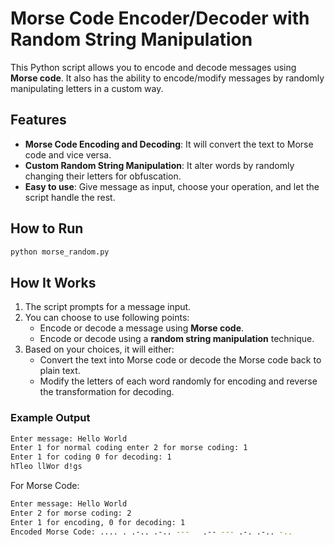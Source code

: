 # Morse Code Encoder/Decoder with Random String Manipulation

This Python script allows you to encode and decode messages using **Morse code**. It also has the ability to encode/modify messages by randomly manipulating letters in a custom way.

## Features

- **Morse Code Encoding and Decoding**: It will convert the text to Morse code and vice versa.
- **Custom Random String Manipulation**: It alter words by randomly changing their letters for obfuscation.
- **Easy to use**: Give message as input, choose your operation, and let the script handle the rest.


## How to Run

```bash
python morse_random.py
```

## How It Works

1. The script prompts for a message input.
2. You can choose to use following points:
    - Encode or decode a message using **Morse code**.
    - Encode or decode using a **random string manipulation** technique.
3. Based on your choices, it will either:
    - Convert the text into Morse code or decode the Morse code back to plain text.
    - Modify the letters of each word randomly for encoding and reverse the transformation for decoding.

### Example Output

```bash
Enter message: Hello World
Enter 1 for normal coding enter 2 for morse coding: 1
Enter 1 for coding 0 for decoding: 1
hTleo llWor d!gs
```

For Morse Code:
```bash
Enter message: Hello World
Enter 2 for morse coding: 2
Enter 1 for encoding, 0 for decoding: 1
Encoded Morse Code: .... . .-.. .-.. ---   .-- --- .-. .-.. -.. 
```
